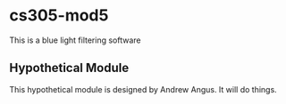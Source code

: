# cs305-mod5
This is a blue light filtering software

## Hypothetical Module
This hypothetical module is designed by Andrew Angus. It will do things.
